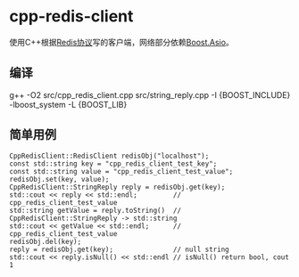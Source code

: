 # cpp-redis-client
使用C++根据[Redis协议](http://redis.io/topics/protocol)写的客户端，网络部分依赖[Boost.Asio](http://www.boost.org/doc/libs/1_60_0/doc/html/boost_asio.html)。

## 编译
g++ -O2 src/cpp_redis_client.cpp src/string_reply.cpp -I {BOOST_INCLUDE} -lboost_system -L {BOOST_LIB}

## 简单用例
```
CppRedisClient::RedisClient redisObj("localhost");
const std::string key = "cpp_redis_client_test_key";
const std::string value = "cpp_redis_client_test_value";
redisObj.set(key, value);
CppRedisClient::StringReply reply = redisObj.get(key);
std::cout << reply << std::endl;         // cpp_redis_client_test_value
std::string getValue = reply.toString()  // CppRedisClient::StringReply -> std::string
std::cout << getValue << std::endl;      // cpp_redis_client_test_value
redisObj.del(key);
reply = redisObj.get(key);               // null string
std::cout << reply.isNull() << std::endl // isNull() return bool, cout 1
```
